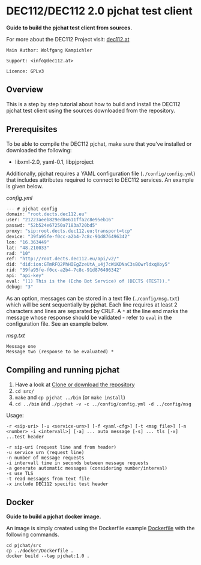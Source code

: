 # DEC112/DEC112 2.0 pjchat test client

__Guide to build the pjchat test client from sources.__

For more about the DEC112 Project visit: [dec112.at](https://dec112.at)

```
Main Author: Wolfgang Kampichler

Support: <info@dec112.at>

Licence: GPLv3
```

## Overview

This is a step by step tutorial about how to build and install the DEC112 pjchat test client using the sources downloaded from the repository. 


## Prerequisites

To be able to compile the DEC112 pjchat, make sure that you've installed or downloaded the following:
* libxml-2.0, yaml-0.1, libpjproject

Additionally, pjchat requires a YAML configuration file (`./config/config.yml`) that includes attributes required to connect to DEC112 services. An example is given below.

_config.yml_

```c  
--- # pjchat config
domain: "root.dects.dec112.eu"
user: "21223aeeb829ed8e611ffa2c8e95eb16"
passwd: "52b524e67250a7183a720bd5"
proxy: "sip:root.dects.dec112.eu;transport=tcp"
device: "39fa95fe-f0cc-a2b4-7c8c-91d876496342"
lon: "16.363449"
lat: "48.210033"
rad: "10"
ref: "http://root.dects.dec112.eu/api/v2/"
did: "did:ion:GTmRFQ2PhHIEgZzeUtA_u4j7cWiKDNaC3sBOwrldxqXoy5"
rid: "39fa95fe-f0cc-a2b4-7c8c-91d876496342"
api: "api-key"
eval: "(1) This is the (Echo Bot Service) of (DECTS (TEST))."
debug: "3"

```
As an option, messages can be stored in a text file (`./config/msg.txt`) which will be sent sequentially by pjchat. Each line requires at least 2 characters and lines are separated by CRLF. A `*` at the line end marks the message whose response should be validated - refer to `eval` in the configuration file. See an example below.

_msg.txt_
```
Message one
Message two (response to be evaluated) *
```

## Compiling and running pjchat

1. Have a look at [Clone or download the repository](https://help.github.com/en/articles/cloning-a-repository)
2. `cd src/`
3. `make` and `cp pjchat ../bin` (or `make install`)
4. `cd ../bin` and `./pjchat -v -c ../config/config.yml -d ../config/msg`<br/>

Usage:
```
-r <sip-uri> [-u <service-urn>] [-f <yaml-cfg>] [-t <msg file>] [-n <number> -i <intervall>] [-a] ... auto message [-s] ... tls [-x] ...test header

-r sip-uri (request line and from header)
-u service urn (request line)
-n number of message requests
-i intervall time in seconds between message requests
-a generate automatic messages (considering number/interval)
-s use TLS
-t read messages from text file
-x include DEC112 specific test header
```

## Docker

__Guide to build a pjchat docker image.__

An image is simply created using the Dockerfile example [Dockerfile](https://github.com/dec112/pjchat/blob/master/docker/Dockerfile) with the following commands.

```
cd pjchat/src
cp ../docker/Dockerfile .
docker build --tag pjchat:1.0 .
```
